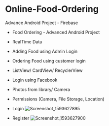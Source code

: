 # Online-Food-Ordering
Advance Android Project - Firebase

- Food Ordering - Advanced Android Project
- RealTime Data
- Adding Food using Admin Login
- Ordering Food using customer login
- ListView/ CardView/ RecyclerView
- Login using Facebook
- Photos from library/ Camera
- Permissions (Camera, File Storage, Location)


- Login
![Screenshot_1593627895](https://user-images.githubusercontent.com/31506459/86280386-adebcb80-bba9-11ea-935e-21ff32a311ad.png)

- Register
![Screenshot_1593627900](https://user-images.githubusercontent.com/31506459/86280400-b8a66080-bba9-11ea-9802-25c669c9f835.png)


